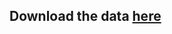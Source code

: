 ## Download the data [here](https://meet.google.com/linkredirect?authuser=0&dest=https%3A%2F%2Fwww.childhealthdata.org%2Fdataset)

